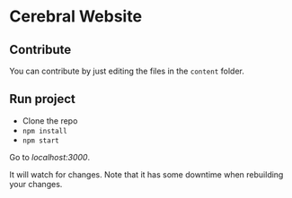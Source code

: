 # Cerebral Website

## Contribute

You can contribute by just editing the files in the `content` folder.

## Run project

- Clone the repo
- `npm install`
- `npm start`

Go to *localhost:3000*.

It will watch for changes. Note that it has some downtime when rebuilding your changes.
